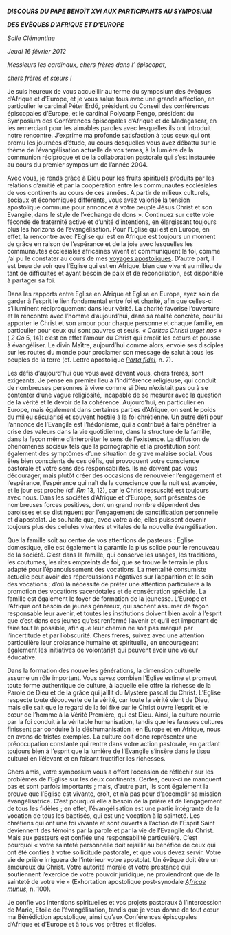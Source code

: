 ****DISCOURS D*U *PAPE BENOÎT XVI**** ***AUX PARTICIPANTS AU SYMPOSIUM***

***DES ÉVÊQUES D'AFRIQUE ET D'EUROPE***

*Salle Clémentine*

*Jeudi 16 février 2012*

*Messieurs les cardinaux,* *chers frères dans l’* *épiscopat,*

*chers frères et sœurs !*

Je suis heureux de vous accueillir au terme du symposium des évêques d’Afrique et d’Europe, et je vous salue tous avec une grande affection, en particulier le cardinal Péter Erdő, président du Conseil des conférences épiscopales d’Europe, et le cardinal Polycarp Pengo, président du Symposium des Conférences épiscopales d’Afrique et de Madagascar, en les remerciant pour les aimables paroles avec lesquelles ils ont introduit notre rencontre. J’exprime ma profonde satisfaction à tous ceux qui ont promu les journées d’étude, au cours desquelles vous avez débattu sur le thème de l’évangélisation actuelle de vos terres, à la lumière de la communion réciproque et de la collaboration pastorale qui s’est instaurée au cours du premier symposium de l’année 2004.

Avec vous, je rends grâce à Dieu pour les fruits spirituels produits par les relations d’amitié et par la coopération entre les communautés ecclésiales de vos continents au cours de ces années. A partir de milieux culturels, sociaux et économiques différents, vous avez valorisé la tension apostolique commune pour annoncer à votre peuple Jésus Christ et son Evangile, dans le style de l’«échange de dons ». Continuez sur cette voie féconde de fraternité active et d’unité d’intentions, en élargissant toujours plus les horizons de l’évangélisation. Pour l’Eglise qui est en Europe, en effet, la rencontre avec l’Eglise qui est en Afrique est toujours un moment de grâce en raison de l’espérance et de la joie avec lesquelles les communautés ecclésiales africaines vivent et communiquent la foi, comme j’ai pu le constater au cours de mes [voyages apostoliques](/content/benedict-xvi/fr/travels/index_outside-italy.html). D’autre part, il est beau de voir que l’Eglise qui est en Afrique, bien que vivant au milieu de tant de difficultés et ayant besoin de paix et de réconciliation, est disponible à partager sa foi.

Dans les rapports entre Eglise en Afrique et Eglise en Europe, ayez soin de garder à l’esprit le lien fondamental entre foi et charité, afin que celles-ci s’illuminent réciproquement dans leur vérité. La charité favorise l’ouverture et la rencontre avec l’homme d’aujourd’hui, dans sa réalité concrète, pour lui apporter le Christ et son amour pour chaque personne et chaque famille, en particulier pour ceux qui sont pauvres et seuls. *« Caritas Christi urget nos »* ( *2 Co* 5, 14): c’est en effet l’amour du Christ qui emplit les cœurs et pousse à évangéliser. Le divin Maître, aujourd’hui comme alors, envoie ses disciples sur les routes du monde pour proclamer son message de salut à tous les peuples de la terre (cf. Lettre apostolique *[Porta fidei](/content/benedict-xvi/fr/motu_proprio/documents/hf_ben-xvi_motu-proprio_20111011_porta-fidei.html),* n. 7).

Les défis d’aujourd’hui que vous avez devant vous, chers frères, sont exigeants. Je pense en premier lieu à l’indifférence religieuse, qui conduit de nombreuses personnes à vivre comme si Dieu n’existait pas ou à se contenter d’une vague religiosité, incapable de se mesurer avec la question de la vérité et le devoir de la cohérence. Aujourd’hui, en particulier en Europe, mais également dans certaines parties d’Afrique, on sent le poids du milieu sécularisé et souvent hostile à la foi chrétienne. Un autre défi pour l’annonce de l’Evangile est l’hédonisme, qui a contribué à faire pénétrer la crise des valeurs dans la vie quotidienne, dans la structure de la famille, dans la façon même d’interpréter le sens de l’existence. La diffusion de phénomènes sociaux tels que la pornographie et la prostitution sont également des symptômes d’une situation de grave malaise social. Vous êtes bien conscients de ces défis, qui provoquent votre conscience pastorale et votre sens des responsabilités. Ils ne doivent pas vous décourager, mais plutôt créer des occasions de renouveler l’engagement et l’espérance, l’espérance qui naît de la conscience que la nuit est avancée, et le jour est proche (cf. *Rm* 13, 12), car le Christ ressuscité est toujours avec nous. Dans les sociétés d’Afrique et d’Europe, sont présentes de nombreuses forces positives, dont un grand nombre dépendent des paroisses et se distinguent par l’engagement de sanctification personnelle et d’apostolat. Je souhaite que, avec votre aide, elles puissent devenir toujours plus des cellules vivantes et vitales de la nouvelle évangélisation.

Que la famille soit au centre de vos attentions de pasteurs : Eglise domestique, elle est également la garantie la plus solide pour le renouveau de la société. C’est dans la famille, qui conserve les usages, les traditions, les coutumes, les rites empreints de foi, que se trouve le terrain le plus adapté pour l’épanouissement des vocations. La mentalité consumiste actuelle peut avoir des répercussions négatives sur l’apparition et le soin des vocations ; d’où la nécessité de prêter une attention particulière à la promotion des vocations sacerdotales et de consécration spéciale. La famille est également le foyer de formation de la jeunesse. L’Europe et l’Afrique ont besoin de jeunes généreux, qui sachent assumer de façon responsable leur avenir, et toutes les institutions doivent bien avoir à l’esprit que c’est dans ces jeunes qu’est renfermé l’avenir et qu’il est important de faire tout le possible, afin que leur chemin ne soit pas marqué par l’incertitude et par l’obscurité. Chers frères, suivez avec une attention particulière leur croissance humaine et spirituelle, en encourageant également les initiatives de volontariat qui peuvent avoir une valeur éducative.

Dans la formation des nouvelles générations, la dimension culturelle assume un rôle important. Vous savez combien l’Eglise estime et promeut toute forme authentique de culture, à laquelle elle offre la richesse de la Parole de Dieu et de la grâce qui jaillit du Mystère pascal du Christ. L’Eglise respecte toute découverte de la vérité, car toute la vérité vient de Dieu, mais elle sait que le regard de la foi fixé sur le Christ ouvre l’esprit et le cœur de l’homme à la Vérité Première, qui est Dieu. Ainsi, la culture nourrie par la foi conduit à la véritable humanisation, tandis que les fausses cultures finissent par conduire à la déshumanisation : en Europe et en Afrique, nous en avons de tristes exemples. La culture doit donc représenter une préoccupation constante qui rentre dans votre action pastorale, en gardant toujours bien à l’esprit que la lumière de l’Evangile s’insère dans le tissu culturel en l’élevant et en faisant fructifier les richesses.

Chers amis, votre symposium vous a offert l’occasion de réfléchir sur les problèmes de l’Eglise sur les deux continents. Certes, ceux-ci ne manquent pas et sont parfois importants ; mais, d’autre part, ils sont également la preuve que l’Eglise est vivante, croît, et n’a pas peur d’accomplir sa mission évangélisatrice. C’est pourquoi elle a besoin de la prière et de l’engagement de tous les fidèles ; en effet, l’évangélisation est une partie intégrante de la vocation de tous les baptisés, qui est une vocation à la sainteté. Les chrétiens qui ont une foi vivante et sont ouverts à l’action de l’Esprit Saint deviennent des témoins par la parole et par la vie de l’Evangile du Christ. Mais aux pasteurs est confiée une responsabilité particulière. C’est pourquoi « votre sainteté personnelle doit rejaillir au bénéfice de ceux qui ont été confiés à votre sollicitude pastorale, et que vous devez servir. Votre vie de prière irriguera de l’intérieur votre apostolat. Un évêque doit être un amoureux du Christ. Votre autorité morale et votre prestance qui soutiennent l’exercice de votre pouvoir juridique, ne proviendront que de la sainteté de votre vie » (Exhortation apostolique post-synodale *[Africae munus](/content/benedict-xvi/fr/apost_exhortations/documents/hf_ben-xvi_exh_20111119_africae-munus.html),* n. 100).

Je confie vos intentions spirituelles et vos projets pastoraux à l’intercession de Marie, Etoile de l’évangélisation, tandis que je vous donne de tout cœur ma Bénédiction apostolique, ainsi qu’aux Conférences épiscopales d’Afrique et d’Europe et à tous vos prêtres et fidèles.